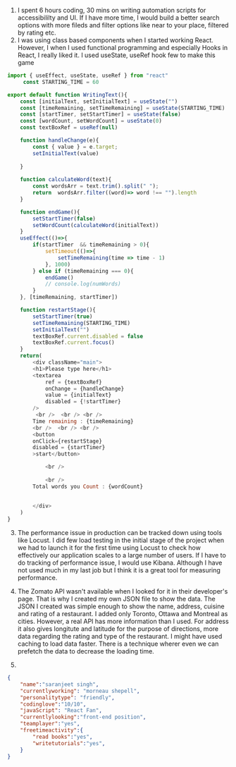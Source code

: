 
1. I spent 6 hours coding, 30 mins on writing automation scripts for accessibililty and UI. If I have more time, I would build a better search options with more fileds and filter options like near to your place, filtered by rating etc. 
2. I was using class based components when I started working React. However, I when I used functional programming and especially Hooks in React, I really liked it. I used useState, useRef hook few to make this game

```javascript
import { useEffect, useState, useRef } from "react"
     const STARTING_TIME = 60

export default function WritingText(){
    const [initialText, setInitialText] = useState("")
    const [timeRemaining, setTimeRemaining] = useState(STARTING_TIME)
    const [startTimer, setStartTimer] = useState(false)
    const [wordCount, setWordCount] = useState(0)
    const textBoxRef = useRef(null)

    function handleChange(e){
        const { value } = e.target;
        setInitialText(value)
         
    }
    
    function calculateWord(text){
        const wordsArr = text.trim().split(" ");
        return  wordsArr.filter((word)=> word !== "").length
    }

    function endGame(){
        setStartTimer(false)
        setWordCount(calculateWord(initialText))
    }
    useEffect(()=>{
        if(startTimer  && timeRemaining > 0){
            setTimeout(()=>{
                setTimeRemaining(time => time - 1)
            }, 1000)
        } else if (timeRemaining === 0){
            endGame()
            // console.log(numWords)
        }
    }, [timeRemaining, startTimer])

    function restartStage(){
        setStartTimer(true)
        setTimeRemaining(STARTING_TIME)
        setInitialText("")
        textBoxRef.current.disabled = false
        textBoxRef.current.focus()
    }
    return(
        <div className="main">
        <h1>Please type here</h1>
        <textarea 
            ref = {textBoxRef}
            onChange = {handleChange}
            value = {initialText}
            disabled = {!startTimer}
        />
         <br />  <br /> <br /> 
        Time remaining : {timeRemaining}
        <br />  <br /> <br /> 
        <button
        onClick={restartStage}
        disabled = {startTimer}
        >start</button> 

            <br /> 
            
            <br />
        Total words you Count : {wordCount}
      
        
        </div>
    )
}
```


3. The performance issue in production can be tracked down using tools like Locust. I did few load testing in the initial stage of the project when we had to launch it for the first time using Locust to check how effectively our application scales to a large number of users. 
If I have to do tracking of performance issue, I would use Kibana. Although I have not used much in my last job but I think it is a great tool for measuring performance.

4. The Zomato API wasn't available when I looked for it in their developer's page. That is why I created my own JSON file to show the data. The JSON I created was simple enough to show the name, address, cuisine and rating of a restaurant. I added only Toronto, Ottawa and Montreal as cities. However, a real API has more information than I used. For address it also gives longitute and latitude for the purpose of directions, more data regarding the rating and type of the restaurant. I might have used caching to load data faster. There is a technique wherer even we can prefetch the data to decrease the loading time.
5. 
```json
{ 
    "name":"saranjeet singh",
    "currentlyworking": "morneau shepell",
    "personalitytype": "friendly",
    "codinglove":"10/10",
    "javaScript": "React Fan",
    "currentlylooking":"front-end position",
    "teamplayer":"yes",
    "freetimeactivity":{
        "read books":"yes",
        "writetutorials":"yes",
    }
}
```